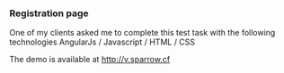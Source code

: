 ### Registration page

One of my clients asked me to complete this test task with the following technologies AngularJs / Javascript / HTML / CSS 

The demo is available at http://v.sparrow.cf